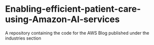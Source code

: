 # Enabling-efficient-patient-care-using-Amazon-AI-services
A repository containing the code for the AWS Blog published under the industries section
